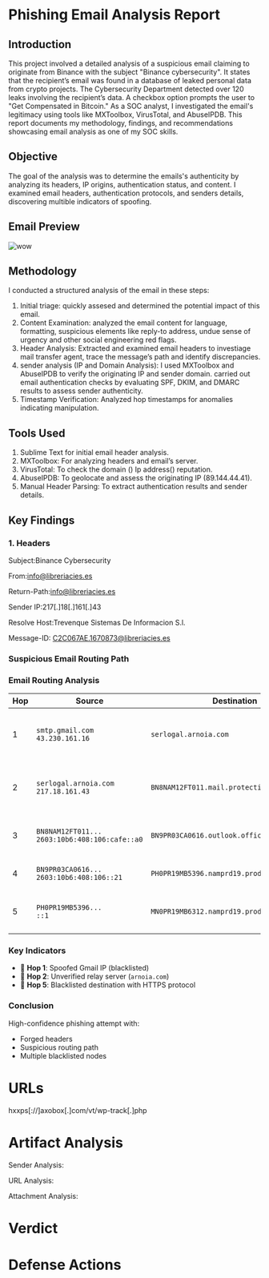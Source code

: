 # Phishing Email Analysis Report

## Introduction <a id="introduction"></a>
This project involved a detailed analysis of a suspicious email claiming to originate from Binance with the subject "Binance cybersecurity". It states that the recipient’s email was found in a database of leaked personal data from crypto projects.  The Cybersecurity Department detected over 120 leaks involving the recipient’s data. A checkbox option prompts the user to "Get Compensated in Bitcoin." As a SOC analyst, I investigated the email's legitimacy using tools like MXToolbox, VirusTotal, and AbuseIPDB. This report documents my methodology, findings, and recommendations showcasing email analysis as one of my SOC skills.

## Objective <a id="objective"></a> 
The goal of the analysis was to determine the emails's authenticity by analyzing its headers, IP origins, authentication status, and content. I examined email headers, authentication protocols, and senders details, discovering multible indicators of spoofing.

## Email Preview <a id="email preview"></a>
 ![wow](https://github.com/user-attachments/assets/c0d87fcd-9770-470c-94c4-4b3f8d05df72)

## Methodology <a id="methodology"></a> 
I conducted a structured analysis of the email in these steps: 
1. Initial triage: quickly assesed and determined the potential impact of this email.
2. Content Examination: analyzed the email content for language, formatting, suspicious elements like reply-to address, undue sense of urgency and other social engineering red flags.
3.  Header Analysis: Extracted and examined email headers to investiage mail transfer agent, trace the message’s path and identify discrepancies. 
4.  sender analysis (IP and Domain Analysis): I used MXToolbox and AbuseIPDB to verify the originating IP and sender domain. carried out email authentication checks by evaluating SPF, DKIM, and DMARC results to assess sender authenticity.
5. Timestamp Verification: Analyzed hop timestamps for anomalies indicating manipulation.

## Tools Used <a id="tools used"></a>
1. Sublime Text for initial email header analysis.
2. MXToolbox: For analyzing headers and email’s server.
3. VirusTotal: To check the domain () Ip address() reputation.
4. AbuseIPDB: To geolocate and assess the originating IP (89.144.44.41).
5. Manual Header Parsing: To extract authentication results and sender details.

## Key Findings <a id="key findings"></a>

### 1. Headers
Subject:Binance Cybersecurity

From:info@libreriacies.es

Return-Path:info@libreriacies.es

Sender IP:217[.]18[.]161[.]43

Resolve Host:Trevenque Sistemas De Informacion S.l.

Message-ID:	<C2C067AE.1670873@libreriacies.es>

### Suspicious Email Routing Path
### Email Routing Analysis

| Hop | Source | Destination | Status | Notes |
|-----|--------|-------------|--------|-------|
| 1 | `smtp.gmail.com`<br>`43.230.161.16` | `serlogal.arnoia.com` | ❌ Blacklisted | **Spoofed Gmail IP** - Not a valid Google server |
| 2 | `serlogal.arnoia.com`<br>`217.18.161.43` | `BN8NAM12FT011.mail.protection.outlook.com` | ✅ Clean | 6s delay - Suspicious relay before Microsoft |
| 3 | `BN8NAM12FT011...`<br>`2603:10b6:408:106:cafe::a0` | `BN9PR03CA0616.outlook.office365.com` | ✅ Clean | Normal Microsoft internal transfer |
| 4 | `BN9PR03CA0616...`<br>`2603:10b6:408:106::21` | `PH0PR19MB5396.namprd19.prod.outlook.com` | ✅ Clean | Standard Microsoft routing |
| 5 | `PH0PR19MB5396...`<br>`::1` | `MN0PR19MB6312.namprd19.prod.outlook.com` | ❌ Blacklisted | **HTTPS anomaly** - Loopback IP abuse |

### Key Indicators
- 🚩 **Hop 1**: Spoofed Gmail IP (blacklisted)
- 🚩 **Hop 2**: Unverified relay server (`arnoia.com`)
- 🚩 **Hop 5**: Blacklisted destination with HTTPS protocol

### Conclusion
High-confidence phishing attempt with:
- Forged headers
- Suspicious routing path
- Multiple blacklisted nodes	

URLs
=======================================

hxxps[://]axobox[.]com/vt/wp-track[.]php



Artifact Analysis
======================================
Sender Analysis:


URL Analysis:


Attachment Analysis:



Verdict
======================================



Defense Actions
======================================


